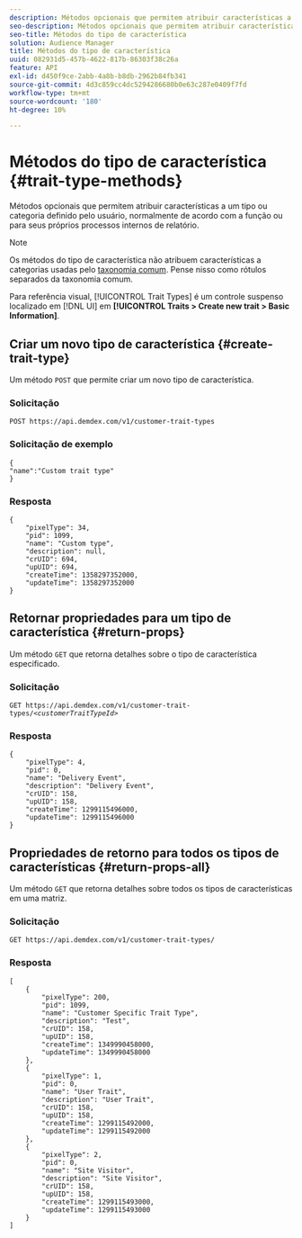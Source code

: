 ```yaml
---
description: Métodos opcionais que permitem atribuir características a um tipo ou categoria definido pelo usuário, normalmente de acordo com a função ou para seus próprios processos internos de relatório.
seo-description: Métodos opcionais que permitem atribuir características a um tipo ou categoria definido pelo usuário, normalmente de acordo com a função ou para seus próprios processos internos de relatório.
seo-title: Métodos do tipo de característica
solution: Audience Manager
title: Métodos do tipo de característica
uuid: 082931d5-457b-4622-817b-86303f38c26a
feature: API
exl-id: d450f9ce-2abb-4a8b-b8db-2962b84fb341
source-git-commit: 4d3c859cc4dc5294286680b0e63c287e0409f7fd
workflow-type: tm+mt
source-wordcount: '180'
ht-degree: 10%

---
```


# Métodos do tipo de característica {#trait-type-methods}

Métodos opcionais que permitem atribuir características a um tipo ou categoria definido pelo usuário, normalmente de acordo com a função ou para seus próprios processos internos de relatório.

<!-- c_rest_api_trait_types_intro.xml -->

>[!NOTE]
>
>Os métodos do tipo de característica não atribuem características a categorias usadas pelo [taxonomia comum](../../api/rest-api-main/aam-api-taxonomy.md#taxonomic-api-methods). Pense nisso como rótulos separados da taxonomia comum.

Para referência visual, [!UICONTROL Trait Types] é um controle suspenso localizado em [!DNL UI] em **[!UICONTROL Traits > Create new trait > Basic Information]**.

## Criar um novo tipo de característica {#create-trait-type}

Um método `POST` que permite criar um novo tipo de característica.

<!-- r_rest_api_create_trait_type.xml -->

### Solicitação

`POST https://api.demdex.com/v1/customer-trait-types`

### Solicitação de exemplo

```
{
"name":"Custom trait type"
}
```

### Resposta

```
{
    "pixelType": 34,
    "pid": 1099,
    "name": "Custom type",
    "description": null,
    "crUID": 694,
    "upUID": 694,
    "createTime": 1358297352000,
    "updateTime": 1358297352000
}
```

## Retornar propriedades para um tipo de característica {#return-props}

Um método `GET` que retorna detalhes sobre o tipo de característica especificado.

<!-- r_rest_api_get_trait_type.xml -->

### Solicitação

`GET https://api.demdex.com/v1/customer-trait-types/`*`<customerTraitTypeId>`*

### Resposta

```
{
    "pixelType": 4,
    "pid": 0,
    "name": "Delivery Event",
    "description": "Delivery Event",
    "crUID": 158,
    "upUID": 158,
    "createTime": 1299115496000,
    "updateTime": 1299115496000
}
```

## Propriedades de retorno para todos os tipos de características {#return-props-all}

Um método `GET` que retorna detalhes sobre todos os tipos de características em uma matriz.

<!-- r_rest_api_get_trait_types.xml -->

### Solicitação

`GET https://api.demdex.com/v1/customer-trait-types/`

### Resposta

```
[
    {
        "pixelType": 200,
        "pid": 1099,
        "name": "Customer Specific Trait Type",
        "description": "Test",
        "crUID": 158,
        "upUID": 158,
        "createTime": 1349990458000,
        "updateTime": 1349990458000
    },
    {
        "pixelType": 1,
        "pid": 0,
        "name": "User Trait",
        "description": "User Trait",
        "crUID": 158,
        "upUID": 158,
        "createTime": 1299115492000,
        "updateTime": 1299115492000
    },
    {
        "pixelType": 2,
        "pid": 0,
        "name": "Site Visitor",
        "description": "Site Visitor",
        "crUID": 158,
        "upUID": 158,
        "createTime": 1299115493000,
        "updateTime": 1299115493000
    }
]
```
